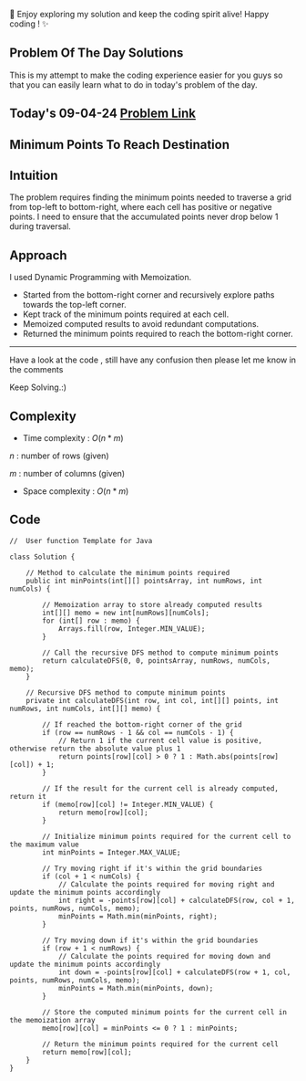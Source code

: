 🚀 Enjoy exploring my solution and keep the coding spirit alive! Happy coding ! ✨

## Problem Of The Day Solutions

This is my attempt to make the coding experience easier for you guys so that you can easily learn what to do in today's problem of the day.

## Today's 09-04-24 [Problem Link](https://www.geeksforgeeks.org/problems/minimum-points-to-reach-destination0540/1)
## Minimum Points To Reach Destination

## Intuition
The problem requires finding the minimum points needed to traverse a grid from top-left to bottom-right, where each cell has positive or negative points. I need to ensure that the accumulated points never drop below 1 during traversal.

## Approach

I used Dynamic Programming with Memoization.
- Started from the bottom-right corner and recursively explore paths towards the top-left corner.
- Kept track of the minimum points required at each cell.
- Memoized computed results to avoid redundant computations.
- Returned the minimum points required to reach the bottom-right corner.

---
Have a look at the code , still have any confusion then please let me know in the comments

Keep Solving.:)

## Complexity
- Time complexity : $O(n*m)$
<!-- Add your time complexity here, e.g. $$O())$$ -->
$n$ : number of rows (given)

$m$ : number of columns (given)
- Space complexity : $O(n*m)$
<!-- Add your space complexity here, e.g. $$O(n)$$ -->

## Code

```
//  User function Template for Java

class Solution {
    
    // Method to calculate the minimum points required
    public int minPoints(int[][] pointsArray, int numRows, int numCols) {
        
        // Memoization array to store already computed results
        int[][] memo = new int[numRows][numCols];
        for (int[] row : memo) {
            Arrays.fill(row, Integer.MIN_VALUE);
        }
        
        // Call the recursive DFS method to compute minimum points
        return calculateDFS(0, 0, pointsArray, numRows, numCols, memo);
    }

    // Recursive DFS method to compute minimum points
    private int calculateDFS(int row, int col, int[][] points, int numRows, int numCols, int[][] memo) {
        
        // If reached the bottom-right corner of the grid
        if (row == numRows - 1 && col == numCols - 1) {
            // Return 1 if the current cell value is positive, otherwise return the absolute value plus 1
            return points[row][col] > 0 ? 1 : Math.abs(points[row][col]) + 1;
        }
        
        // If the result for the current cell is already computed, return it
        if (memo[row][col] != Integer.MIN_VALUE) {
            return memo[row][col];
        }
        
        // Initialize minimum points required for the current cell to the maximum value
        int minPoints = Integer.MAX_VALUE;
        
        // Try moving right if it's within the grid boundaries
        if (col + 1 < numCols) {
            // Calculate the points required for moving right and update the minimum points accordingly
            int right = -points[row][col] + calculateDFS(row, col + 1, points, numRows, numCols, memo);
            minPoints = Math.min(minPoints, right);
        }
        
        // Try moving down if it's within the grid boundaries
        if (row + 1 < numRows) {
            // Calculate the points required for moving down and update the minimum points accordingly
            int down = -points[row][col] + calculateDFS(row + 1, col, points, numRows, numCols, memo);
            minPoints = Math.min(minPoints, down);
        }
        
        // Store the computed minimum points for the current cell in the memoization array
        memo[row][col] = minPoints <= 0 ? 1 : minPoints;
        
        // Return the minimum points required for the current cell
        return memo[row][col];
    }
}
```